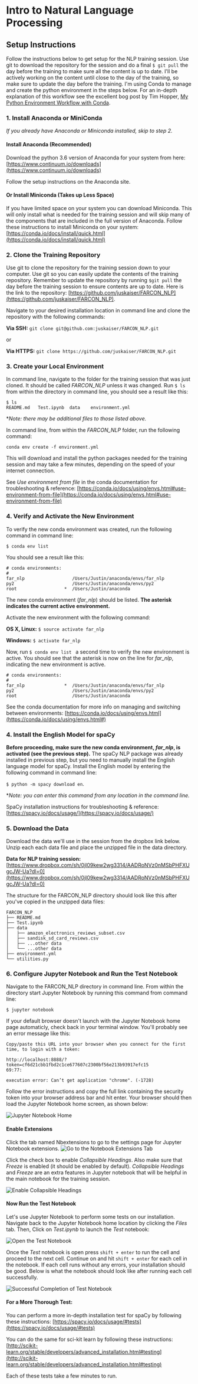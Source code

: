 # Intro to Natural Language Processing
## Setup Instructions
Follow the instructions below to get setup for the NLP training session. Use git to download the repository for the session and do a final ```$ git pull``` the day before the training to make sure all the content is up to date. I'll be actively working on the content until close to the day of the training, so make sure to update the day before the training. I'm using Conda to manage and create the python environment in the steps below. For an in-depth explanation of this workflow see the excellent bog post by Tim Hopper, [My Python Environment Workflow with Conda](https://tdhopper.com/blog/2015/Nov/24/my-python-environment-workflow-with-conda/).

### 1. Install Anaconda or MiniConda
*If you already have Anaconda or Miniconda installed, skip to step 2.*

#### Install Anaconda (Recommended)
Download the python 3.6 version of Anaconda for your system from here:
[https://www.continuum.io/downloads](https://www.continuum.io/downloads)

Follow the setup instructions on the Anaconda site.

#### Or Install Miniconda (Takes up Less Space)
If you have limited space on your system you can download Miniconda. This will only install what is needed for the training session and will skip many of the components that are included in the full version of Anaconda. Follow these instructions to install Miniconda on your system: 
[https://conda.io/docs/install/quick.html](https://conda.io/docs/install/quick.html)


### 2. Clone the Training Repository
Use git to clone the repository for the training session down to your computer. Use git so you can easily update the contents of the training repository. Remember to update the repository by running ```$git pull``` the day before the training session to ensure contents are up to date. Here is the link to the repository: [https://github.com/juskaiser/FARCON_NLP](https://github.com/juskaiser/FARCON_NLP).

Navigate to your desired installation location in command line and clone the repository with the following commands:

**Via SSH:** ```git clone git@github.com:juskaiser/FARCON_NLP.git```

or

**Via HTTPS:** ```git clone https://github.com/juskaiser/FARCON_NLP.git```


### 3. Create your Local Environment
In command line, navigate to the folder for the training session that was just cloned. It should be called *FARCON_NLP* unless it was changed. Run ```$ ls``` from within the directory in command line, you should see a result like this:

```
$ ls
README.md   Test.ipynb  data    environment.yml
```
**Note: there may be additional files to those listed above.*

In command line, from within the *FARCON_NLP* folder, run the following command:

```conda env create -f environment.yml ```

This will download and install the python packages needed for the training session and may take a few minutes, depending on the speed of your internet connection. 

See *Use environment from file* in the conda documentation for troubleshooting & reference:
[https://conda.io/docs/using/envs.html#use-environment-from-file](https://conda.io/docs/using/envs.html#use-environment-from-file)

### 4. Verify and Activate the New Environment
To verify the new conda environment was created, run the following command in command line:

```
$ conda env list
```
You should see a result like this:

```
# conda environments:
#
far_nlp                  /Users/Justin/anaconda/envs/far_nlp
py2                      /Users/Justin/anaconda/envs/py2
root                  *  /Users/Justin/anaconda
```

The new conda environment (*far_nlp*) should be listed. **The asterisk indicates the current active environment.**

Activate the new environment with the following command:

**OS X, Linux:** ```$ source activate far_nlp```

**Windows:** ```$ activate far_nlp```

Now, run ```$ conda env list ``` a second time to verify the new environment is active. You should see that the asterisk is now on the line for *far_nlp*, indicating the new environment is active.

```
# conda environments:
#
far_nlp               *  /Users/Justin/anaconda/envs/far_nlp
py2                      /Users/Justin/anaconda/envs/py2
root                     /Users/Justin/anaconda
```

See the conda documentation for more info on managing and switching between environments:
[https://conda.io/docs/using/envs.html](https://conda.io/docs/using/envs.html#)

### 4. Install the English Model for spaCy
**Before proceeding, make sure the new conda environment, *far_nlp*, is activated (see the previous step).** The spaCy NLP package was already installed in previous step, but you need to manually install the English language model for spaCy. Install the English model by entering the following command in command line:

```$ python -m spacy download en```. 

**Note: you can enter this command from any location in the command line.*

SpaCy installation instructions for troubleshooting & reference:
[https://spacy.io/docs/usage/](https://spacy.io/docs/usage/)
### 5. Download the Data
Download the data we'll use in the session from the dropbox link below. Unzip each each data file and place the unzipped file in the data directory.

**Data for NLP training session:** [https://www.dropbox.com/sh/0jl09kew2wg3314/AADRoNVz0nMSbPHFXUgcJW-Ua?dl=0](https://www.dropbox.com/sh/0jl09kew2wg3314/AADRoNVz0nMSbPHFXUgcJW-Ua?dl=0)

The structure for the FARCON_NLP directory should look like this after you've copied in the unzipped data files:

```
FARCON_NLP
├── README.md
├── Test.ipynb
├── data
│   ├── amazon_electronics_reviews_subset.csv
│   ├── sandisk_sd_card_reviews.csv
│   ├── ...other data
│   └── ...other data
├── environment.yml
└── utilities.py

```

### 6. Configure Jupyter Notebook and Run the Test Notebook
Navigate to the FARCON_NLP directory in command line. From within the directory start Jupyter Notebook by running this command from command line:
 
```
$ jupyter notebook
```

If your default browser doesn't launch with the Jupyter Notebook home page automaticly, check back in your terminal window. You'll probably see an error message like this:

```
Copy/paste this URL into your browser when you connect for the first time, to login with a token:

http://localhost:8888/?token=cf6d21cbb1fbd2c1ce677607c2300bf56e213b93917efc15
69:77: 

execution error: Can’t get application "chrome". (-1728)
```
Follow the error instructions and copy the full link containing the security token into your browser address bar and hit enter. Your browser should then load the Jupyter Notebook home screen, as shown below:

![Jupyter Notebook Home](img/juptyer_nb_home.png)

#### Enable Extensions

Click the tab named Nbextensions to go to the settings page for Jupyter Notebook extensions.
![Go to the Notebook Extensions Tab](img/notebook-extensions.png)

Click the check box to enable *Collapsible Headings*. Also make sure that *Freeze* is enabled (it should be enabled by default). *Collapsible Headings* and *Freeze* are an extra features in Jupyter notebook that will be helpful in the main notebook for the training session.    

![Enable Collapsible Headings](img/colapsable-headings.png)


#### Now Run the Test Notebook
Let's use Jupyter Notebook to perform some tests on our installation. Navigate back to the Jupyter Notebook home location by clicking the *Files* tab. Then, Click on *Test.ipynb* to launch the *Test* notebook: 

![Open the Test Notebook](img/test.png)

Once the *Test* notebook is open press ```shift + enter``` to run the cell and proceed to the next cell. Continue on and hit ```shift + enter``` for each cell in the notebook. If each cell runs without any errors, your installation should be good. Below is what the notebook should look like after running each cell successfully.

![Successful Completion of Test Notebook](img/test-complete.png)

#### For a More Thorough Test:
You can perform a more in-depth installation test for spaCy by following these instructions:
[https://spacy.io/docs/usage/#tests](https://spacy.io/docs/usage/#tests)

You can do the same for sci-kit learn by following these instructions:
[http://scikit-learn.org/stable/developers/advanced_installation.html#testing](http://scikit-learn.org/stable/developers/advanced_installation.html#testing)

Each of these tests take a few minutes to run.